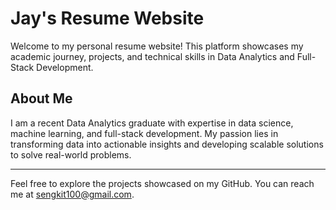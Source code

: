 # Jay's Resume Website

Welcome to my personal resume website! This platform showcases my academic journey, projects, and technical skills in Data Analytics and Full-Stack Development.

## About Me

I am a recent Data Analytics graduate with expertise in data science, machine learning, and full-stack development. My passion lies in transforming data into actionable insights and developing scalable solutions to solve real-world problems.

-------------------------------------------------------------

Feel free to explore the projects showcased on my GitHub. You can reach me at sengkit100@gmail.com.
